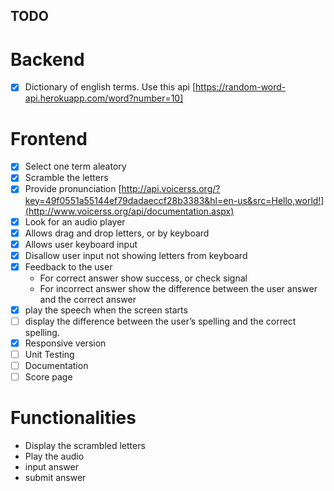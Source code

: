 ## TODO

# Backend

- [x] Dictionary of english terms. Use this api [https://random-word-api.herokuapp.com/word?number=10]

# Frontend

- [x] Select one term aleatory
- [x] Scramble the letters
- [x] Provide pronunciation [http://api.voicerss.org/?key=49f0551a55144ef79dadaeccf28b3383&hl=en-us&src=Hello,world!](http://www.voicerss.org/api/documentation.aspx)
- [x] Look for an audio player
- [x] Allows drag and drop letters, or by keyboard
- [x] Allows user keyboard input
- [x] Disallow user input not showing letters from keyboard
- [x] Feedback to the user
  - For correct answer show success, or check signal
  - For incorrect answer show the difference between the user answer and the correct answer
- [x] play the speech when the screen starts
- [ ] display the difference between the user’s spelling and the correct spelling.
- [x] Responsive version
- [ ] Unit Testing
- [ ] Documentation
- [ ] Score page

# Functionalities

- Display the scrambled letters
- Play the audio
- input answer
- submit answer
